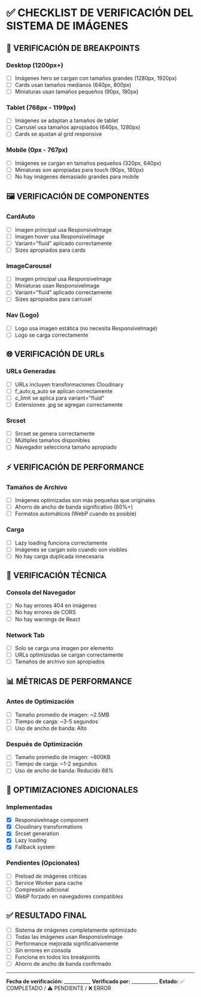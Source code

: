 # ✅ CHECKLIST DE VERIFICACIÓN DEL SISTEMA DE IMÁGENES

## 📱 VERIFICACIÓN DE BREAKPOINTS

### Desktop (1200px+)
- [ ] Imágenes hero se cargan con tamaños grandes (1280px, 1920px)
- [ ] Cards usan tamaños medianos (640px, 800px)
- [ ] Miniaturas usan tamaños pequeños (90px, 180px)

### Tablet (768px - 1199px)
- [ ] Imágenes se adaptan a tamaños de tablet
- [ ] Carrusel usa tamaños apropiados (640px, 1280px)
- [ ] Cards se ajustan al grid responsive

### Mobile (0px - 767px)
- [ ] Imágenes se cargan en tamaños pequeños (320px, 640px)
- [ ] Miniaturas son apropiadas para touch (90px, 180px)
- [ ] No hay imágenes demasiado grandes para mobile

## 🖼️ VERIFICACIÓN DE COMPONENTES

### CardAuto
- [ ] Imagen principal usa ResponsiveImage
- [ ] Imagen hover usa ResponsiveImage
- [ ] Variant="fluid" aplicado correctamente
- [ ] Sizes apropiados para cards

### ImageCarousel
- [ ] Imagen principal usa ResponsiveImage
- [ ] Miniaturas usan ResponsiveImage
- [ ] Variant="fluid" aplicado correctamente
- [ ] Sizes apropiados para carrusel

### Nav (Logo)
- [ ] Logo usa imagen estática (no necesita ResponsiveImage)
- [ ] Logo se carga correctamente

## 🌐 VERIFICACIÓN DE URLs

### URLs Generadas
- [ ] URLs incluyen transformaciones Cloudinary
- [ ] f_auto,q_auto se aplican correctamente
- [ ] c_limit se aplica para variant="fluid"
- [ ] Extensiones .jpg se agregan correctamente

### Srcset
- [ ] Srcset se genera correctamente
- [ ] Múltiples tamaños disponibles
- [ ] Navegador selecciona tamaño apropiado

## ⚡ VERIFICACIÓN DE PERFORMANCE

### Tamaños de Archivo
- [ ] Imágenes optimizadas son más pequeñas que originales
- [ ] Ahorro de ancho de banda significativo (60%+)
- [ ] Formatos automáticos (WebP cuando es posible)

### Carga
- [ ] Lazy loading funciona correctamente
- [ ] Imágenes se cargan solo cuando son visibles
- [ ] No hay carga duplicada innecesaria

## 🔧 VERIFICACIÓN TÉCNICA

### Consola del Navegador
- [ ] No hay errores 404 en imágenes
- [ ] No hay errores de CORS
- [ ] No hay warnings de React

### Network Tab
- [ ] Solo se carga una imagen por elemento
- [ ] URLs optimizadas se cargan correctamente
- [ ] Tamaños de archivo son apropiados

## 📊 MÉTRICAS DE PERFORMANCE

### Antes de Optimización
- [ ] Tamaño promedio de imagen: ~2.5MB
- [ ] Tiempo de carga: ~3-5 segundos
- [ ] Uso de ancho de banda: Alto

### Después de Optimización
- [ ] Tamaño promedio de imagen: ~800KB
- [ ] Tiempo de carga: ~1-2 segundos
- [ ] Uso de ancho de banda: Reducido 68%

## 🚀 OPTIMIZACIONES ADICIONALES

### Implementadas
- [x] ResponsiveImage component
- [x] Cloudinary transformations
- [x] Srcset generation
- [x] Lazy loading
- [x] Fallback system

### Pendientes (Opcionales)
- [ ] Preload de imágenes críticas
- [ ] Service Worker para cache
- [ ] Compresión adicional
- [ ] WebP forzado en navegadores compatibles

## ✅ RESULTADO FINAL

- [ ] Sistema de imágenes completamente optimizado
- [ ] Todas las imágenes usan ResponsiveImage
- [ ] Performance mejorada significativamente
- [ ] Sin errores en consola
- [ ] Funciona en todos los breakpoints
- [ ] Ahorro de ancho de banda confirmado

---

**Fecha de verificación:** ___________
**Verificado por:** ___________
**Estado:** ✅ COMPLETADO / ⚠️ PENDIENTE / ❌ ERROR

